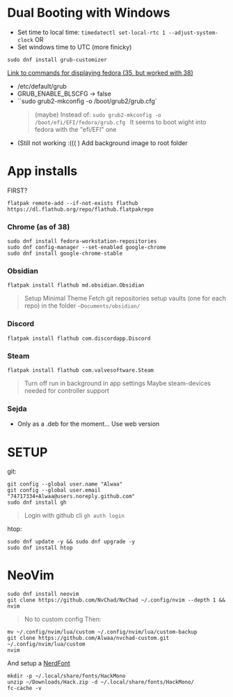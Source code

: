 # Dual Booting with Windows
- Set time to local time: `timedatectl set-local-rtc 1 --adjust-system-clock`
  OR
- Set windows time to UTC (more finicky)

```
sudo dnf install grub-customizer
```
[Link to commands for displaying fedora (35, but worked with 38)](https://youtu.be/VaIgbTOvAd0?si=tuTmIvhpZAOa1L6t&t=1083)
- /etc/default/grub
- GRUB_ENABLE_BLSCFG -> false
- ``sudo grub2-mkconfig -o /boot/grub2/grub.cfg`
	> (maybe) Instead of: `sudo grub2-mkconfig -o /boot/efi/EFI/fedora/grub.cfg `
	> It seems to boot wight into fedora with the "efi/EFI" one
- (Still not working :((( ) Add background image to root folder
# App installs
FIRST?
```
flatpak remote-add --if-not-exists flathub https://dl.flathub.org/repo/flathub.flatpakrepo
```
### Chrome (as of 38)
```
sudo dnf install fedora-workstation-repositories
sudo dnf config-manager --set-enabled google-chrome
sudo dnf install google-chrome-stable
```

### Obsidian
```
flatpak install flathub md.obsidian.Obsidian
```

> Setup Minimal Theme
> Fetch git repositories
> setup vaults (one for each repo) in the folder `~Documents/obsidian/`
### Discord
```
flatpak install flathub com.discordapp.Discord
```

### Steam
```
flatpak install flathub com.valvesoftware.Steam
```
> Turn off run in background in app settings
> Maybe steam-devices needed for controller support

### Sejda
- Only as a .deb for the moment... Use web version


# SETUP

git:
```
git config --global user.name "Alwaa"
git config --global user.email "74717334+Alwaa@users.noreply.github.com"
sudo dnf install gh
```
> Login with github cli `gh auth login`

htop:
```
sudo dnf update -y && sudo dnf upgrade -y
sudo dnf install htop
```


# NeoVim
```
sudo dnf install neovim
git clone https://github.com/NvChad/NvChad ~/.config/nvim --depth 1 && nvim
```
> No to custom config
Then:
```
mv ~/.config/nvim/lua/custom ~/.config/nvim/lua/custom-backup
git clone https://github.com/Alwaa/nvchad-custom.git ~/.config/nvim/lua/custom
nvim
```
 And setup a [NerdFont](https://www.nerdfonts.com/font-downloads)
 ```
 mkdir -p ~/.local/share/fonts/HackMono
 unzip ~/Downloads/Hack.zip -d ~/.local/share/fonts/HackMono/
 fc-cache -v
 ```
 